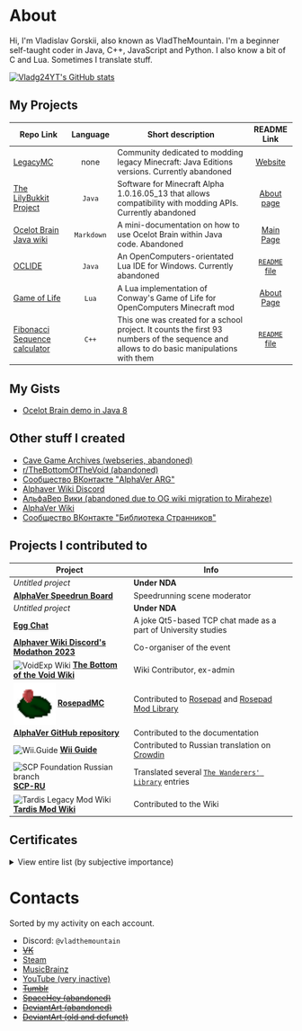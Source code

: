 # About

Hi, I'm Vladislav Gorskii, also known as VladTheMountain. I'm a beginner self-taught coder in Java, C++, JavaScript and Python. I also know a bit of C and Lua. Sometimes I translate stuff.

[![Vladg24YT's GitHub stats](https://github-readme-stats.vercel.app/api?username=Vladg24YT&include_all_commits=true&show_icons=true&theme=gruvbox)](https://github.com/anuraghazra/github-readme-stats)

## My Projects

| Repo Link | Language | Short description | README Link |
| --- | :----: | --- | :---: |
| [LegacyMC](https://github.com/LegacyMCModding) | none | Community dedicated to modding legacy Minecraft: Java Editions versions. Currently abandoned | [Website](https://legacymcmodding.github.io) |
| [The LilyBukkit Project](https://github.com/LilyBukkit) | `Java` | Software for Minecraft Alpha 1.0.16.05_13 that allows compatibility with modding APIs. Currently abandoned | [About page](https://lilybukkit.github.io) |
| [Ocelot Brain Java wiki](https://github.com/Vladg24YT/Ocelot-Java-Wiki) | `Markdown` | A mini-documentation on how to use Ocelot Brain within Java code. Abandoned | [Main Page](https://vladg24yt.github.io/Ocelot-Java-Wiki/en/index) |
| [OCLIDE](https://github.com/OCLIDE-Modules) | `Java` | An OpenComputers-orientated Lua IDE for Windows. Currently abandoned | [`README` file](https://github.com/OCLIDE-Modules/OCLIDE/blob/master/README.md) |
| [Game of Life](https://github.com/Vladg24YT/Game-Of-Life) | `Lua` | A Lua implementation of Conway's Game of Life for OpenComputers Minecraft mod | [About Page](https://vladg24yt.github.io/Game-Of-Life) |
| [Fibonacci Sequence calculator](https://github.com/Vladg24YT/Fibonacci-Sequence-calculator) | `C++` | This one was created for a school project. It counts the first 93 numbers of the sequence and allows to do basic manipulations with them | [`README` file](https://github.com/Vladg24YT/Fibonacci-Sequence-calculator/blob/master/README.md) |

## My Gists
* [Ocelot Brain demo in Java 8](https://gist.github.com/Vladg24YT/dcbb1ed68658122f21e8edcf32f0db6d)

## Other stuff I created
* [Cave Game Archives (webseries, abandoned)](https://www.youtube.com/@cavegamearchives3538)
* [r/TheBottomOfTheVoid (abandoned)](https://www.reddit.com/r/TheBottomOfTheVoid/)
* [Сообщество ВКонтакте "AlphaVer ARG"](https://vk.com/alphaver_arg)
* [Alphaver Wiki Discord](https://discord.gg/negeU6qvBE)
* [АльфаВер Вики (abandoned due to OG wiki migration to Miraheze)](https://alphaver.fandom.com/ru)
* [AlphaVer Wiki](https://alphaver.miraheze.org)
* [Сообщество ВКонтакте "Библиотека Странников"](https://vk.com/the_wanderers_library)

## Projects I contributed to  

| Project | Info |
| ------- | ---- |
| *Untitled project* | **Under NDA** |
| **[AlphaVer Speedrun Board](https://github.com/AlphaverSpeedrunning)** | Speedrunning scene moderator |
| *Untitled project* | **Under NDA** |
| **[Egg Chat](https://github.com/Vladg24YT/Egg-Chat)** | A joke Qt5-based TCP chat made as a part of University studies |
| **[Alphaver Wiki Discord's Modathon 2023](https://liminalityyy.github.io/AVModathon/)** | Co-organiser of the event |
| <img align="center" alt="VoidExp Wiki" src="https://static.wikia.nocookie.net/voidexp/images/e/e6/Site-logo.png" width="75" height="75"> <b><a href="https://tbotv.miraheze.org/">The Bottom of the Void Wiki</a></b> | Wiki Contributor, ex-admin |
| <img align="center" alt="Rosepad" src="https://github.com/RosepadMC/RosepadMC.github.io/raw/master/img/rosepad.png" width="75" height="75"> <b><a href="https://rosepadmc.github.io/">RosepadMC</a></b> | Contributed to [Rosepad](https://github.com/RosepadMC/Rosepad) and [Rosepad Mod Library](https://github/RosepadMC/RML) |
| <b><a href="https://github.com/NexTre-Dev/alphaver">AlphaVer GitHub repository</a></b> | Contributed to the documentation |
| <img align="center" alt="Wii.Guide" src="https://rc24.xyz/images/logo_small.png" width="75" height="75"> <b><a href="https://wii.guide/">Wii Guide</a></b> | Contributed to Russian translation on [Crowdin](https://crowdin.com/project/wii-guide) |
| <img align="center" alt="SCP Foundation Russian branch" src="https://scpfoundation.net/-/static/images/scp-logo.png" width="75" height="75"> <b><a href="https://scpfoundation.net/">SCP-RU</a></b> | Translated several [`The Wanderers' Library`](http://wanderers-library.wikidot.com/) entries |  
| <img align="center" alt="Tardis Legacy Mod Wiki" src="https://static.wikia.nocookie.net/tardismod/images/e/e6/Site-logo.png" width="175" height="75"> <b><a href="https://tardismod.fandom.com/">Tardis Mod Wiki</a></b> | Contributed to the Wiki |

## Certificates 

<details>
  <summary>View entire list (by subjective importance)</summary>  
  
  <h3>Diploma of the profession of a worker, the position of an employee</h3>
  <b>Computer operator</b> professional education program <br>
  <i>State Budgetary Professional Educational Institution of the City of Moscow «College of Hospitality and Management Industry No. 23», issued 24 April 2020</i>  <br>

  <h3>Certificate of Completion</h3>
  <b>Advanced (C1)</b> online course<br>
  <i>Englex online english language school, 2021</i><br>

  <h3>Certificate of Completion</h3>
  <b>Java Tutorial</b> online course  <br>
  <i>Sololearn, issued 10 July 2017</i><br>

  <h3>Certificate of Completion</h3>
  <b>C++ Tutorial</b> online course  <br>
  <i>Sololearn, issued 22 June 2018</i><br>

  <h3>Certificate of Completion</h3>
  <b>JavaScript Tutorial</b> online course  <br>
  <i>Sololearn, issued 22 June 2018</i><br>
</details>  

# Contacts  

Sorted by my activity on each account.

- Discord: `@vladthemountain`
- ~~[VK](https://vk.com/vladg24yt)~~
- [Steam](https://steamcommunity.com/id/vladthemountain)
- [MusicBrainz](https://musicbrainz.org/user/VladG24)
- [YouTube (very inactive)](https://www.youtube.com/channel/UCNgh_K4RC9jB8EdX9HOEw5g)
- ~~[Tumblr](https://vladthemountain.tumblr.com)~~
- ~~[SpaceHey (abandoned)](https://spacehey.com/vladthemountain)~~
- ~~[DeviantArt (abandoned)](https://www.deviantart.com/vladg24yt)~~
- ~~[DeviantArt (old and defunct)](https://www.deviantart.com/vladg24)~~
